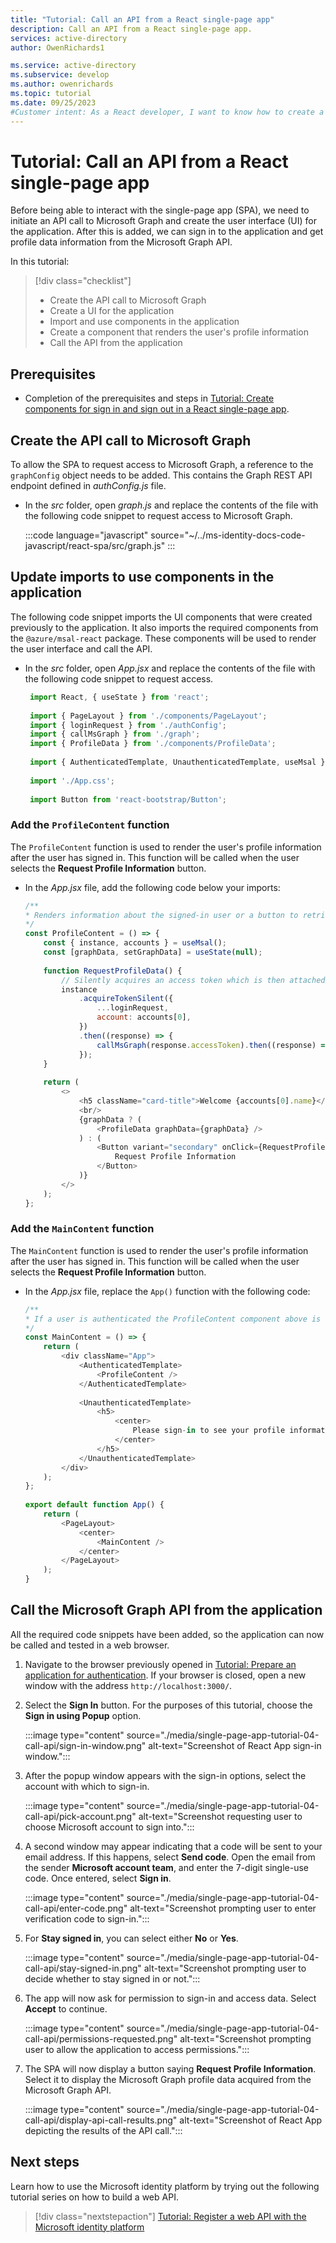 ```yaml
---
title: "Tutorial: Call an API from a React single-page app"
description: Call an API from a React single-page app.
services: active-directory
author: OwenRichards1

ms.service: active-directory
ms.subservice: develop
ms.author: owenrichards
ms.topic: tutorial
ms.date: 09/25/2023
#Customer intent: As a React developer, I want to know how to create a user interface and access the Microsoft Graph API
---
```


# Tutorial: Call an API from a React single-page app

Before being able to interact with the single-page app (SPA), we need to initiate an API call to Microsoft Graph and create the user interface (UI) for the application. After this is added, we can sign in to the application and get profile data information from the Microsoft Graph API.

In this tutorial:

> [!div class="checklist"]
> * Create the API call to Microsoft Graph
> * Create a UI for the application
> * Import and use components in the application
> * Create a component that renders the user's profile information
> * Call the API from the application

## Prerequisites

* Completion of the prerequisites and steps in [Tutorial: Create components for sign in and sign out in a React single-page app](tutorial-single-page-app-react-sign-in-users.md).

## Create the API call to Microsoft Graph

To allow the SPA to request access to Microsoft Graph, a reference to the `graphConfig` object needs to be added. This contains the Graph REST API endpoint defined in *authConfig.js* file.

- In the *src* folder, open *graph.js* and replace the contents of the file with the following code snippet to request access to Microsoft Graph.

   :::code language="javascript" source="~/../ms-identity-docs-code-javascript/react-spa/src/graph.js" :::

## Update imports to use components in the application

The following code snippet imports the UI components that were created previously to the application. It also imports the required components from the `@azure/msal-react` package. These components will be used to render the user interface and call the API.

- In the *src* folder, open *App.jsx* and replace the contents of the file with the following code snippet to request access.

   ```javascript
    import React, { useState } from 'react';
    
    import { PageLayout } from './components/PageLayout';
    import { loginRequest } from './authConfig';
    import { callMsGraph } from './graph';
    import { ProfileData } from './components/ProfileData';
    
    import { AuthenticatedTemplate, UnauthenticatedTemplate, useMsal } from '@azure/msal-react';
    
    import './App.css';
    
    import Button from 'react-bootstrap/Button';
   ```

### Add the `ProfileContent` function

The `ProfileContent` function is used to render the user's profile information after the user has signed in. This function will be called when the user selects the **Request Profile Information** button.

- In the *App.jsx* file, add the following code below your imports:

    ```JavaScript
    /**
    * Renders information about the signed-in user or a button to retrieve data about the user
    */
    const ProfileContent = () => {
        const { instance, accounts } = useMsal();
        const [graphData, setGraphData] = useState(null);
            
        function RequestProfileData() {
            // Silently acquires an access token which is then attached to a request for MS Graph data
            instance
                .acquireTokenSilent({
                    ...loginRequest,
                    account: accounts[0],
                })
                .then((response) => {
                    callMsGraph(response.accessToken).then((response) => setGraphData(response));
                });
        }
            
        return (
            <>
                <h5 className="card-title">Welcome {accounts[0].name}</h5>
                <br/>
                {graphData ? (
                    <ProfileData graphData={graphData} />
                ) : (
                    <Button variant="secondary" onClick={RequestProfileData}>
                        Request Profile Information
                    </Button>
                )}
            </>
        );
    };
    ```

### Add the `MainContent` function

The `MainContent` function is used to render the user's profile information after the user has signed in. This function will be called when the user selects the **Request Profile Information** button.

- In the *App.jsx* file, replace the `App()` function with the following code:

    ```JavaScript
    /**
    * If a user is authenticated the ProfileContent component above is rendered. Otherwise a message indicating a user is not authenticated is rendered.
    */
    const MainContent = () => {
        return (
            <div className="App">
                <AuthenticatedTemplate>
                    <ProfileContent />
                </AuthenticatedTemplate>
            
                <UnauthenticatedTemplate>
                    <h5>
                        <center>
                            Please sign-in to see your profile information.
                        </center>
                    </h5>
                </UnauthenticatedTemplate>
            </div>
        );
    };
            
    export default function App() {
        return (
            <PageLayout>
                <center>
                    <MainContent />
                </center>
            </PageLayout>
        );
    }
    ```

## Call the Microsoft Graph API from the application

All the required code snippets have been added, so the application can now be called and tested in a web browser.

1. Navigate to the browser previously opened in [Tutorial: Prepare an application for authentication](./tutorial-single-page-app-react-prepare-spa.md). If your browser is closed, open a new window with the address `http://localhost:3000/`.

1. Select the **Sign In** button. For the purposes of this tutorial, choose the **Sign in using Popup** option.

    :::image type="content" source="./media/single-page-app-tutorial-04-call-api/sign-in-window.png" alt-text="Screenshot of React App sign-in window.":::

1. After the popup window appears with the sign-in options, select the account with which to sign-in.

    :::image type="content" source="./media/single-page-app-tutorial-04-call-api/pick-account.png" alt-text="Screenshot requesting user to choose Microsoft account to sign into.":::

1. A second window may appear indicating that a code will be sent to your email address. If this happens, select **Send code**. Open the email from the sender **Microsoft account team**, and enter the 7-digit single-use code. Once entered, select **Sign in**.

    :::image type="content" source="./media/single-page-app-tutorial-04-call-api/enter-code.png" alt-text="Screenshot prompting user to enter verification code to sign-in.":::

1. For **Stay signed in**, you can select either **No** or **Yes**.

    :::image type="content" source="./media/single-page-app-tutorial-04-call-api/stay-signed-in.png" alt-text="Screenshot prompting user to decide whether to stay signed in or not.":::

1. The app will now ask for permission to sign-in and access data. Select **Accept** to continue.

    :::image type="content" source="./media/single-page-app-tutorial-04-call-api/permissions-requested.png" alt-text="Screenshot prompting user to allow the application to access permissions.":::

1. The SPA will now display a button saying **Request Profile Information**. Select it to display the Microsoft Graph profile data acquired from the Microsoft Graph API.

    :::image type="content" source="./media/single-page-app-tutorial-04-call-api/display-api-call-results.png" alt-text="Screenshot of React App depicting the results of the API call.":::

## Next steps

Learn how to use the Microsoft identity platform by trying out the following tutorial series on how to build a web API.

> [!div class="nextstepaction"]
> [Tutorial: Register a web API with the Microsoft identity platform](web-api-tutorial-01-register-app.md)
